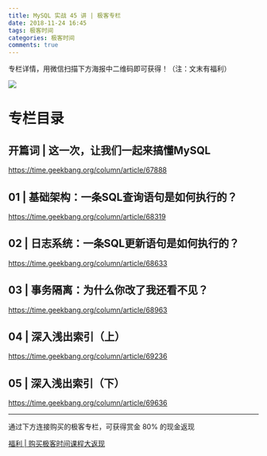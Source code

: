 ```yaml
---
title: MySQL 实战 45 讲 | 极客专栏
date: 2018-11-24 16:45
tags: 极客时间
categories: 极客时间
comments: true
---
```

专栏详情，用微信扫描下方海报中二维码即可获得！（注：文末有福利）
<!--more-->
![](https://qcloudtest-1255353776.cos.ap-guangzhou.myqcloud.com/%E6%9E%81%E5%AE%A2%E4%B8%93%E6%A0%8F/mysqlshizhan45jiang.jpeg)

# 专栏目录


##	开篇词 | 这一次，让我们一起来搞懂MySQL	

https://time.geekbang.org/column/article/67888	


##	01 | 基础架构：一条SQL查询语句是如何执行的？	

https://time.geekbang.org/column/article/68319	


##	02 | 日志系统：一条SQL更新语句是如何执行的？	

https://time.geekbang.org/column/article/68633	


##	03 | 事务隔离：为什么你改了我还看不见？	

https://time.geekbang.org/column/article/68963	


##	04 | 深入浅出索引（上）	

https://time.geekbang.org/column/article/69236	


##	05 | 深入浅出索引（下）	

https://time.geekbang.org/column/article/69636
	
				
- - - - - 

通过下方连接购买的极客专栏，可获得赏金 80% 的现金返现

[福利 | 购买极客时间课程大返现](https://mp.weixin.qq.com/s/trUFpup8D4NvYwH-ehziwg)


